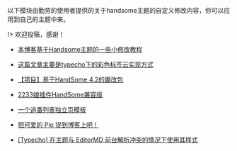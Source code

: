 以下模块由勤劳的使用者提供的关于handsome主题的自定义修改内容，你可以应用到自己的主题中来。

!> 欢迎投稿，感谢！


* [本博客基于Handsome主题的一些小修改教程](https://www.moerats.com/archives/628/)

* [这篇文章主要是typecho下的彩色标签云实现方式](https://ixiyu.me/index.php/archives/267/)

* [【项目】基于HandSome 4.2的魔改包](https://lolicm.com/archives/349/)

* [2233娘插件HandSome兼容版](https://lolicm.com/archives/357/)

* [一个追番列表独立页模板](https://imalan.cn/archives/88/)

* [把可爱的 Pio 捉到博客上吧！](https://imalan.cn/archives/95/)

* [[Typecho] 在主题与 EditorMD 前台解析冲突的情况下使用其样式](https://lolico.moe/modification/typecho-editormd-solution.html)


